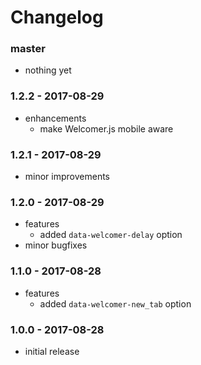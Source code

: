 # Changelog

### master

* nothing yet

### 1.2.2 - 2017-08-29

* enhancements
    * make Welcomer.js mobile aware

### 1.2.1 - 2017-08-29

* minor improvements

### 1.2.0 - 2017-08-29

* features
    * added `data-welcomer-delay` option
* minor bugfixes

### 1.1.0 - 2017-08-28

* features
    * added `data-welcomer-new_tab` option

### 1.0.0 - 2017-08-28

* initial release
